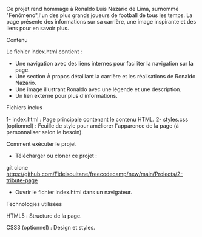 Ce projet rend hommage à Ronaldo Luis Nazário de Lima, surnommé "Fenômeno",l'un des plus grands joueurs de football de tous les temps. 
La page présente des informations sur sa carrière, une image inspirante et des liens pour en savoir plus.

Contenu

Le fichier index.html contient :

- Une navigation avec des liens internes pour faciliter la navigation sur la page.
- Une section À propos détaillant la carrière et les réalisations de Ronaldo Nazário.
- Une image illustrant Ronaldo avec une légende et une description.
- Un lien externe pour plus d'informations.

Fichiers inclus

1- index.html : Page principale contenant le contenu HTML.
2- styles.css (optionnel) : Feuille de style pour améliorer l'apparence de la page (à personnaliser selon le besoin).

Comment exécuter le projet

- Télécharger ou cloner ce projet :
  
git clone https://github.com/Fidelsoultane/freecodecamp/new/main/Projects/2-tribute-page
- Ouvrir le fichier index.html dans un navigateur.

Technologies utilisées

HTML5 : Structure de la page.

CSS3 (optionnel) : Design et styles.
